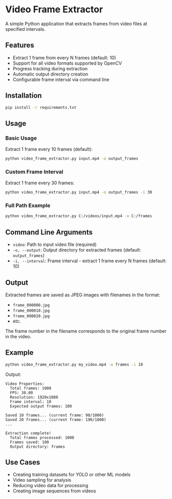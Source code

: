 # Video Frame Extractor

A simple Python application that extracts frames from video files at specified intervals.

## Features

- Extract 1 frame from every N frames (default: 10)
- Support for all video formats supported by OpenCV
- Progress tracking during extraction
- Automatic output directory creation
- Configurable frame interval via command line

## Installation

```bash
pip install -r requirements.txt
```

## Usage

### Basic Usage

Extract 1 frame every 10 frames (default):

```bash
python video_frame_extractor.py input.mp4 -o output_frames
```

### Custom Frame Interval

Extract 1 frame every 30 frames:

```bash
python video_frame_extractor.py input.mp4 -o output_frames -i 30
```

### Full Path Example

```bash
python video_frame_extractor.py C:/videos/input.mp4 -o C:/frames
```

## Command Line Arguments

- `video`: Path to input video file (required)
- `-o, --output`: Output directory for extracted frames (default: `output_frames`)
- `-i, --interval`: Frame interval - extract 1 frame every N frames (default: 10)

## Output

Extracted frames are saved as JPEG images with filenames in the format:
- `frame_000000.jpg`
- `frame_000010.jpg`
- `frame_000020.jpg`
- etc.

The frame number in the filename corresponds to the original frame number in the video.

## Example

```bash
python video_frame_extractor.py my_video.mp4 -o frames -i 10
```

Output:
```
Video Properties:
  Total frames: 1000
  FPS: 30.00
  Resolution: 1920x1080
  Frame interval: 10
  Expected output frames: 100

Saved 10 frames... (current frame: 90/1000)
Saved 20 frames... (current frame: 190/1000)
...

Extraction complete!
  Total frames processed: 1000
  Frames saved: 100
  Output directory: frames
```

## Use Cases

- Creating training datasets for YOLO or other ML models
- Video sampling for analysis
- Reducing video data for processing
- Creating image sequences from videos

